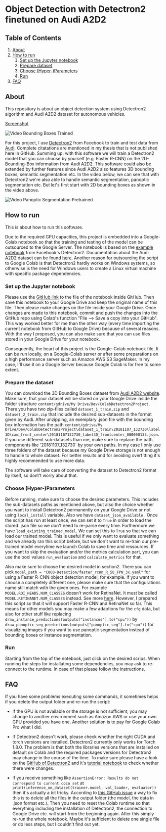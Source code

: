 # Object Detection with Detectron2 finetuned on Audi A2D2

## Table of Contents

1. [About](#about)
2. [How to run](#how-to-run)
    1. [Set up the Jupyter notebook](#set-up-the-jupyter-notebook)
    2. [Prepare dataset](#prepare-the-dataset)
    3. [Choose (Hyper-)Parameters](#before-run)
    4. [Run](#run)
3. [FAQ](#problems)


 <a name="about"></a>
## About

This repository is about an object detection system using Detectron2 algorithm and Audi A2D2 dataset for autonomous vehicles.

[Screenshot](output_data/exemplary_images/example_output_bounding_box_Faster_R_CNN_trained.jpg)


![Video Bounding Boxes Trained](output_data/scene_2/exemplary_scene_rural_2_muted_output_bounding_box_Faster_R_CNN_trained_compressed.gif)


For this project, I use [Detectron2](https://github.com/facebookresearch/detectron2) from Facebook  to train and test data
from [Audi](https://www.a2d2.audi/a2d2/en.html). 
Complete citatations are mentioned in my thesis that is not published here in GitHub. Summing up, with this software we will train a Detectron2 model that you can choose by yourself (e.g. Faster R-CNN) on the 2D-Bounding-Box information from Audi A2D2. This software could also be extended by further features since Audi A2D2 also features 3D bounding boxes, semantic segmentation etc. In the video below, we can see that with Detectron2 we're also able to handle semantic segmentation, panoptic segmentation etc. But let's first start with 2D bounding boxes as shown in the video above.

![Video Panoptic Segmentation Pretrained](output_data/scene_1/exemplary_scene_rural_1_muted_output_panoptic_segmentation_Panoptic_FPN_pretrained_compressed.gif)



<a name="how-to-run"></a>
## How to run 

This is about how to run this software.


Due to the required GPU capacities, this project is embedded into a Google-Colab notebook so that the training and testing of the model can be outsourced to the Google Server. The notebook is based on the [example notebook](https://colab.research.google.com/drive/16jcaJoc6bCFAQ96jDe2HwtXj7BMD_-m5) from Facebook's Detectron2. Documentation about the Audi A2D2 dataset can be found [here](https://www.a2d2.audi/a2d2/en/tutorial.html).
Another reason for outsourcing the script to Google Colab is that Detectron2 hardly works on Windows systems, so otherwise is the need for Windows users to create a Linux virtual machine with specific package dependencies.

<a name="set-up-the-jupyter-notebook"></a>
### Set up the Jupyter notebook

Please use the [GitHub link](https://colab.research.google.com/github/FabianGermany/AutonomousDrivingDetectron2/blob/main/Detectron2_Personal_Notebook_GoogleDrive_Instance.ipynb) to the file of the notebook inside GitHub. Then save this notebook to your Google Drive and keep the original name of this file. Then please make changes on the file inside your Google Drive. Once changes are made to this notebook, commit and push the changes into the GitHub repo using Colab's function "File --> Save a copy into your GitHub". This way worked better for me than the other way (every time importing the current notebook from GitHub to Google Drive) because of several reasons. With the way I proposed, you can also make sure that you can use files stored in your Google Drive for your notebook.

Consequently, the heart of this project is the Google-Colab notebook file. It can be run locally, on a Google-Colab server or after some preparations on a high performance server such as Amazon AWS S3 SageMaker. In my case, I'll use it on a Google Server because Google Colab is for free to some extent.

<a name="prepare-the-dataset"></a>
### Prepare the dataset

You can download the 3D Bounding Boxes dataset from [Audi A2D2 website](https://www.a2d2.audi/a2d2/en/download.html).
Make sure, that your dataset will be stored on your Google Drive inside the folder structure `content/gdrive/My Drive/Dev/ColabDetectron2Project`.
There you have two zip-files called `dataset_1_train.zip` and `dataset_2_train.zip` that include the desired sub-datasets in the format given by Audi. After unzipping, an exemplary .json file with the bounding box information has the path
`content/gdrive/My Drive/Dev/ColabDetectron2Project\dataset_1_train\20181107_132730\label3D\cam_front_center\20181107132730_label3D_frontcenter_000000135.json`. If you use different sub-datasets than me, make sure to replace the path components like '20181107_132730' by your own paths. In my case I only use three folders of the dataset because my Google Drive storage is not enough to handle to whole dataset. For better results and for avoiding overfitting it's highly recommended to use more data.

The software will take care of converting the dataset to Detectron2 format by itself, so dont't worry about that.

<a name="before-run"></a>
### Choose (Hyper-)Parameters

Before running, make sure to choose the desired parameters. This includes the sub-datasets paths as mentioned above, but also the choice whether you want to install Detectron2 permanently on your Google Drive or not using `local_install` variable.  Also we have `dataset_json_available` . Once the script has run at least once, we can set it to `True` in order to load the stored .json file so we don't need to re-parse every time. Furthermore we have `load_existing_trained_model`. We can set this to `True` so that we can load our trained model. This is useful if we only want to evaluate something and we already ran this script before, but we don't want to re-train our pre-trained model everytime we launch Colab to save time and ressources. If you want to skip the evaluation and/or the metrics calculation part, you can use the bool values `run_evaluation` and `calculate_metrics` for that.

Also make sure to choose the desired model in section2. There you can pick `model_path = "COCO-Detection/faster_rcnn_R_50_FPN_3x.yaml"` for using a Faster R-CNN object detection model, for example. If you want to choose a completely different one, please make sure that the configurations name still match with the given ones. For example `MODEL.ROI_HEADS.NUM_CLASSES` doesn't work for RetinaNet. It must be called `MODEL.RETINANET.NUM_CLASSES` instead. See more [here](https://detectron2.readthedocs.io/tutorials/datasets.html#update-the-config-for-new-datasets). However, I prepared this script so that it will support Faster R-CNN and RetinaNet so far. This means for other models you may make a few adaptions for the `cfg` data, but also for other stuff like replacing `draw_instance_predictions(outputs["instances"].to("cpu"))` by `draw_panoptic_seg_predictions(outputs["panoptic_seg"].to("cpu"))` for visualizing images if you want to use panoptic segmentation instead of bounding boxes or instance segmentation.


<a name="run"></a>
### Run

Starting from the top of the notebook, just click on the desired scrips. When running the steps for installating some dependencies, you may ask to re-connect to the runtime. In case of that please follow the instructions.


<a name="problems"></a>
## FAQ

If you have some problems executing some commands, it sometimes helps if you delete the output folder and re-run the script:

* If the GPU is not available or the storage is not sufficient, you may change to another environment such as Amazon AWS or use your own GPU provided you have one. Another solution is to pay for Google Colab Pro what I did.

* If Detectron2 doesn't work, please check whether the right CUDA and torch versions are installed. Detectron2 currently only works for Torch 1.8.0. The problem is that both the libraries versions that are installed on default on Colab and the required packages versions for Detectron2 may change in the course of the time. To make sure please have a look on the [GitHub of Detectron2](https://github.com/facebookresearch/detectron2) and it's [tutorial notebook](https://colab.research.google.com/drive/16jcaJoc6bCFAQ96jDe2HwtXj7BMD_-m5)  to check whether there were changes.

* If you receive something like `AssertionError: Results do not correspond to current coco set` at `print(inference_on_dataset(trainer.model, val_loader, evaluator))` then it's actually a bit tricky. According to [this GitHub issue](https://github.com/facebookresearch/detectron2/issues/1631) a way to fix this is to delete all the files in the output folder (the model, the data in .json format etc.). Then you need to reset the Colab runtime so that everything including the installation of Detectron2, the connection to Google Drive etc. will start from the beginning again. After this simply re-run the whole notebook. Maybe it's sufficient to delete one single file or do less steps, but I couldn't find out yet.


<!-- 
Procedure for creating the gif files:
1. Convert .mkv files to .gif files with Shotcut Software
2. Reduce size of gif below 100 MB due to GitHub restrictions with tools like https://www.ps2pdf.com/compress-gif 
-->